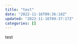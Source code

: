 ```yaml
---
title: "test"
date: "2022-11-16T09:36:18Z"
updated: "2022-11-16T09:37:17Z"
categories: []
---
```

test
